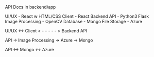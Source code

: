 API Docs in backend/app

UI/UX - React w HTML/CSS
Client - React
Backend API - Python3 Flask
Image Processing - OpenCV
Database - Mongo
File Storage - Azure


UI/UX <-> Client  < - - - - - > Backend API


API -> Image Processing -> Azure
                        -> Mongo

API <-> Mongo <-> Azure

